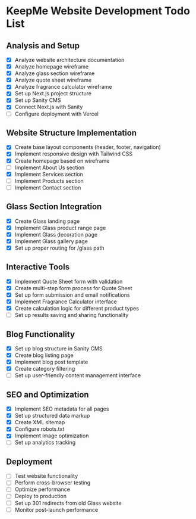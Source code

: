 # KeepMe Website Development Todo List

## Analysis and Setup
- [x] Analyze website architecture documentation
- [x] Analyze homepage wireframe
- [x] Analyze glass section wireframe
- [x] Analyze quote sheet wireframe
- [x] Analyze fragrance calculator wireframe
- [x] Set up Next.js project structure
- [x] Set up Sanity CMS
- [x] Connect Next.js with Sanity
- [ ] Configure deployment with Vercel

## Website Structure Implementation
- [x] Create base layout components (header, footer, navigation)
- [x] Implement responsive design with Tailwind CSS
- [x] Create homepage based on wireframe
- [ ] Implement About Us section
- [x] Implement Services section
- [ ] Implement Products section
- [ ] Implement Contact section

## Glass Section Integration
- [x] Create Glass landing page
- [x] Implement Glass product range page
- [x] Implement Glass decoration page
- [x] Implement Glass gallery page
- [x] Set up proper routing for /glass path

## Interactive Tools
- [x] Implement Quote Sheet form with validation
- [x] Create multi-step form process for Quote Sheet
- [x] Set up form submission and email notifications
- [x] Implement Fragrance Calculator interface
- [x] Create calculation logic for different product types
- [ ] Set up results saving and sharing functionality

## Blog Functionality
- [x] Set up blog structure in Sanity CMS
- [x] Create blog listing page
- [x] Implement blog post template
- [x] Create category filtering
- [ ] Set up user-friendly content management interface

## SEO and Optimization
- [x] Implement SEO metadata for all pages
- [x] Set up structured data markup
- [x] Create XML sitemap
- [x] Configure robots.txt
- [x] Implement image optimization
- [ ] Set up analytics tracking

## Deployment
- [ ] Test website functionality
- [ ] Perform cross-browser testing
- [ ] Optimize performance
- [ ] Deploy to production
- [ ] Set up 301 redirects from old Glass website
- [ ] Monitor post-launch performance
